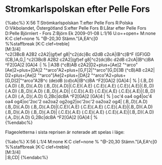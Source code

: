 # Stromkarlspolskan efter Pelle Fors

{%abc%}
X:56
T:Strömkarlspolskan
T:efter Pelle Fors
R:Polska
O:Vikbolandet, Östergötland
S:efter Pelle Fors
B:Låtar efter Pelle Fors
D:Pelle Björnlert - Fors
Z:Björn Ek 2009-01-08
L:1/16
U:o=+open+
M:none
K:C clef=none
%
"@-20,30 Stämn."[A,EA^c]0 \
%%staffbreak
[K:C clef=treble] \
[M:3/4]\
^c2(3BcB A2B2 c2A2|(gf)ef g8|^c2{dc}Bc d2dB c2cA|(B^c)B^F (GF)GD (CB,)A,G,|
^c2(3BcB A2B2 c2A2|(gf)ef g8|^c2{dc}Bc d2dB c2cA|(B^c)BA ^F2[GA]2 [GA]4  :|
%
|:A3B (^cB)AB c2A2|D2+plus+[Ae]2 "^arco"[Ae]2+plus+[DA]2 "^arco"A2+plus+[G,F]2|"^arco"[G,D]3B (^cB)AB c2A2|
D2+plus+[Ae]2 "^arco"[Ae]2+plus+[DA]2 "^arco"A2+plus+[G,D]2|"^arco"A2B^c (de)dB (cd)cA|(B^c)BA ^F2[GA]2 [GA]4:|
%
|:(.B,.D)(.A.D) (.B,.D)(.A.D) (.B,.D)(.A.D)|(.C.E)(.A.E) (.C.E)(.A.E) (.C.E)(.A.E)|(.B,.D)(.A.D) (.B,.D)(.A.D) (.B,.D)(.A.D)|
(.C.E)(.A.E) (.C.E)(.A.E) (.C.E)(.A.E)|(.B,.D)(.A.D) (.A,.D)(.A.D) G,2Bc|dcBA ^F2[GA]2 [GA]4:|
%
|:oc'4 oa4 og4|oc'4 oa4 og4|oc'2oc'2 oa2oa2 og2og2|oc'2oc'2 oa2oa2 og4|
(.B,.D)(.A.D) (.B,.D)(.A.D) (.B,.D)(.A.D)|(.C.E)(.A.E) (.C.E)(.A.E) (.C.E)(.A.E)|(.B,.D)(.A.D) (.B,.D)(.A.D) (.B,.D)(.A.D)|
(.C.E)(.A.E) (.C.E)(.A.E) (.C.E)(.A.E)|(.B,.D)(.A.D) (.A,.D)(.A.D) G,2Bc|dcBA ^F2[GA]2 [GA]4:|
%  
{%endabc%}

Flageoletterna i sista reprisen är noterade att spelas i läge:

{%abc%}
X:56
L:1/4
M:none
K:C clef=none
%
"@-20,30 Stämn."[A,EA^c]0 \
%%staffbreak
[K:C clef=treble] \
[M:3/4]\
|:B,CD|
{%endabc%}

